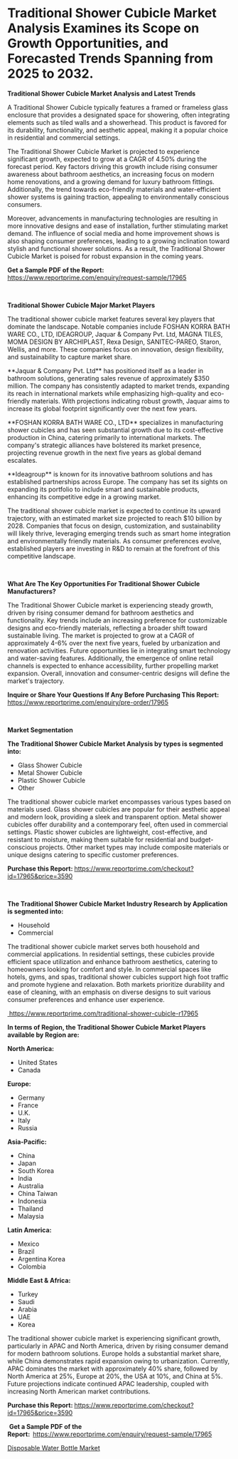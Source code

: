 <p><h1>Traditional Shower Cubicle Market Analysis Examines its Scope on Growth Opportunities, and Forecasted Trends Spanning from 2025 to 2032.</h1></p><p><strong>Traditional Shower Cubicle Market Analysis and Latest Trends</strong></p>
<p><p>A Traditional Shower Cubicle typically features a framed or frameless glass enclosure that provides a designated space for showering, often integrating elements such as tiled walls and a showerhead. This product is favored for its durability, functionality, and aesthetic appeal, making it a popular choice in residential and commercial settings.</p><p>The Traditional Shower Cubicle Market is projected to experience significant growth, expected to grow at a CAGR of 4.50% during the forecast period. Key factors driving this growth include rising consumer awareness about bathroom aesthetics, an increasing focus on modern home renovations, and a growing demand for luxury bathroom fittings. Additionally, the trend towards eco-friendly materials and water-efficient shower systems is gaining traction, appealing to environmentally conscious consumers.</p><p>Moreover, advancements in manufacturing technologies are resulting in more innovative designs and ease of installation, further stimulating market demand. The influence of social media and home improvement shows is also shaping consumer preferences, leading to a growing inclination toward stylish and functional shower solutions. As a result, the Traditional Shower Cubicle Market is poised for robust expansion in the coming years.</p></p>
<p><strong>Get a Sample PDF of the Report:&nbsp;</strong> <a href="https://www.reportprime.com/enquiry/request-sample/17965?utm_campaign=3493&utm_medium=2&utm_source=Github&utm_content=ia&utm_term=18032025&utm_id=traditional-shower-cubicle">https://www.reportprime.com/enquiry/request-sample/17965</a></p>
<p>&nbsp;</p>
<p><strong>Traditional Shower Cubicle Major Market Players</strong></p>
<p><p>The traditional shower cubicle market features several key players that dominate the landscape. Notable companies include FOSHAN KORRA BATH WARE CO., LTD, IDEAGROUP, Jaquar & Company Pvt. Ltd, MAGNA TILES, MOMA DESIGN BY ARCHIPLAST, Rexa Design, SANITEC-PAREO, Staron, Wellis, and more. These companies focus on innovation, design flexibility, and sustainability to capture market share.</p><p>**Jaquar & Company Pvt. Ltd** has positioned itself as a leader in bathroom solutions, generating sales revenue of approximately $350 million. The company has consistently adapted to market trends, expanding its reach in international markets while emphasizing high-quality and eco-friendly materials. With projections indicating robust growth, Jaquar aims to increase its global footprint significantly over the next few years.</p><p>**FOSHAN KORRA BATH WARE CO., LTD** specializes in manufacturing shower cubicles and has seen substantial growth due to its cost-effective production in China, catering primarily to international markets. The company's strategic alliances have bolstered its market presence, projecting revenue growth in the next five years as global demand escalates.</p><p>**Ideagroup** is known for its innovative bathroom solutions and has established partnerships across Europe. The company has set its sights on expanding its portfolio to include smart and sustainable products, enhancing its competitive edge in a growing market. </p><p>The traditional shower cubicle market is expected to continue its upward trajectory, with an estimated market size projected to reach $10 billion by 2028. Companies that focus on design, customization, and sustainability will likely thrive, leveraging emerging trends such as smart home integration and environmentally friendly materials. As consumer preferences evolve, established players are investing in R&D to remain at the forefront of this competitive landscape.</p></p>
<p>&nbsp;</p>
<p><strong>What Are The Key Opportunities For Traditional Shower Cubicle Manufacturers?</strong></p>
<p><p>The Traditional Shower Cubicle market is experiencing steady growth, driven by rising consumer demand for bathroom aesthetics and functionality. Key trends include an increasing preference for customizable designs and eco-friendly materials, reflecting a broader shift toward sustainable living. The market is projected to grow at a CAGR of approximately 4-6% over the next five years, fueled by urbanization and renovation activities. Future opportunities lie in integrating smart technology and water-saving features. Additionally, the emergence of online retail channels is expected to enhance accessibility, further propelling market expansion. Overall, innovation and consumer-centric designs will define the market's trajectory.</p></p>
<p><strong>Inquire or Share Your Questions If Any Before Purchasing This Report:</strong> <a href="https://www.reportprime.com/enquiry/pre-order/17965?utm_campaign=3493&utm_medium=2&utm_source=Github&utm_content=ia&utm_term=18032025&utm_id=traditional-shower-cubicle">https://www.reportprime.com/enquiry/pre-order/17965</a></p>
<p>&nbsp;</p>
<p><strong>Market Segmentation</strong></p>
<p><strong>The Traditional Shower Cubicle Market Analysis by types is segmented into:</strong></p>
<p><ul><li>Glass Shower Cubicle</li><li>Metal Shower Cubicle</li><li>Plastic Shower Cubicle</li><li>Other</li></ul></p>
<p><p>The traditional shower cubicle market encompasses various types based on materials used. Glass shower cubicles are popular for their aesthetic appeal and modern look, providing a sleek and transparent option. Metal shower cubicles offer durability and a contemporary feel, often used in commercial settings. Plastic shower cubicles are lightweight, cost-effective, and resistant to moisture, making them suitable for residential and budget-conscious projects. Other market types may include composite materials or unique designs catering to specific customer preferences.</p></p>
<p><strong>Purchase this Report:&nbsp;</strong><a href="https://www.reportprime.com/checkout?id=17965&price=3590&utm_campaign=3493&utm_medium=2&utm_source=Github&utm_content=ia&utm_term=18032025&utm_id=traditional-shower-cubicle">https://www.reportprime.com/checkout?id=17965&price=3590</a></p>
<p>&nbsp;</p>
<p><strong>The Traditional Shower Cubicle Market Industry Research by Application is segmented into:</strong></p>
<p><ul><li>Household</li><li>Commercial</li></ul></p>
<p><p>The traditional shower cubicle market serves both household and commercial applications. In residential settings, these cubicles provide efficient space utilization and enhance bathroom aesthetics, catering to homeowners looking for comfort and style. In commercial spaces like hotels, gyms, and spas, traditional shower cubicles support high foot traffic and promote hygiene and relaxation. Both markets prioritize durability and ease of cleaning, with an emphasis on diverse designs to suit various consumer preferences and enhance user experience.</p></p>
<p><a href="https://www.reportprime.com/traditional-shower-cubicle-r17965?utm_campaign=3493&utm_medium=2&utm_source=Github&utm_content=ia&utm_term=18032025&utm_id=traditional-shower-cubicle">&nbsp;https://www.reportprime.com/traditional-shower-cubicle-r17965</a></p>
<p><strong>In terms of Region, the Traditional Shower Cubicle Market Players available by Region are:</strong></p>
<p>
    <p> <strong> North America: </strong>
        <ul>
            <li>United States</li>
            <li>Canada</li>
        </ul>
        </p> 
    <p> <strong> Europe: </strong>
        <ul>
            <li>Germany</li>
            <li>France</li>
            <li>U.K.</li>
            <li>Italy</li>
            <li>Russia</li>
        </ul>
        </p> 
    <p> <strong> Asia-Pacific: </strong>
        <ul>
            <li>China</li>
            <li>Japan</li>
            <li>South Korea</li>
            <li>India</li>
            <li>Australia</li>
            <li>China Taiwan</li>
            <li>Indonesia</li>
            <li>Thailand</li>
            <li>Malaysia</li>
        </ul>
        </p> 
    <p> <strong> Latin America: </strong>
        <ul>
            <li>Mexico</li>
            <li>Brazil</li>
            <li>Argentina Korea</li>
            <li>Colombia</li>
        </ul>
        </p> 
    <p> <strong> Middle East & Africa: </strong>
        <ul>
            <li>Turkey</li>
            <li>Saudi</li>
            <li>Arabia</li>
            <li>UAE</li>
            <li>Korea</li>
        </ul>
    </p>
    </p>
<p><p>The traditional shower cubicle market is experiencing significant growth, particularly in APAC and North America, driven by rising consumer demand for modern bathroom solutions. Europe holds a substantial market share, while China demonstrates rapid expansion owing to urbanization. Currently, APAC dominates the market with approximately 40% share, followed by North America at 25%, Europe at 20%, the USA at 10%, and China at 5%. Future projections indicate continued APAC leadership, coupled with increasing North American market contributions.</p></p>
<p><strong>Purchase this Report: </strong><a href="https://www.reportprime.com/checkout?id=17965&price=3590&utm_campaign=3493&utm_medium=2&utm_source=Github&utm_content=ia&utm_term=18032025&utm_id=traditional-shower-cubicle">https://www.reportprime.com/checkout?id=17965&price=3590</a></p>
<p>&nbsp;<strong>Get a Sample PDF of the Report:&nbsp;&nbsp;</strong><a href="https://www.reportprime.com/enquiry/request-sample/17965?utm_campaign=3493&utm_medium=2&utm_source=Github&utm_content=ia&utm_term=18032025&utm_id=traditional-shower-cubicle">https://www.reportprime.com/enquiry/request-sample/17965</a></p>
<p><strong></strong></p>
<p><p><a href="https://github.com/sirayedantte/Market-Research-Report-List-1/blob/main/disposable-water-bottle-market.md?utm_campaign=3493&utm_medium=2&utm_source=Github&utm_content=ia&utm_term=18032025&utm_id=traditional-shower-cubicle">Disposable Water Bottle Market</a></p></p>